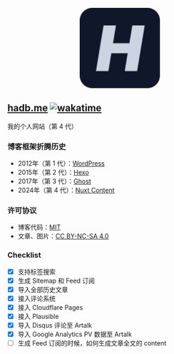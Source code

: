 <p align="center">
  <img width="180px" src="https://raw.githubusercontent.com/HADB/hadb.me/main/public/favicon/favicon.svg" />
</p>

## [hadb.me](https://hadb.me) [![wakatime](https://wakatime.com/badge/user/018bf5fd-2090-4ec2-b163-49e238da63d6/project/d5cc23f6-dbbf-434c-8694-a7bd4a7a86d5.svg)](https://wakatime.com/@Bean/projects/lbcgcakepj)

我的个人网站（第 4 代）

### 博客框架折腾历史

- 2012年（第 1 代）：[WordPress](https://wordpress.org/)
- 2015年（第 2 代）：[Hexo](https://hexo.io/)
- 2017年（第 3 代）：[Ghost](https://ghost.org/)
- 2024年（第 4 代）：[Nuxt Content](https://content.nuxt.com/)

### 许可协议

- 博客代码：[MIT](https://github.com/HADB/hadb.me/blob/main/LICENSE)
- 文章、图片：[CC BY-NC-SA 4.0](https://creativecommons.org/licenses/by-nc-sa/4.0/deed.zh-hans)

### Checklist

- [x] 支持标签搜索
- [x] 生成 Sitemap 和 Feed 订阅
- [x] 导入全部历史文章
- [x] 接入评论系统
- [x] 接入 Cloudflare Pages
- [x] 接入 Plausible
- [x] 导入 Disqus 评论至 Artalk
- [x] 导入 Google Analytics PV 数据至 Artalk
- [ ] 生成 Feed 订阅的时候，如何生成文章全文的 content
